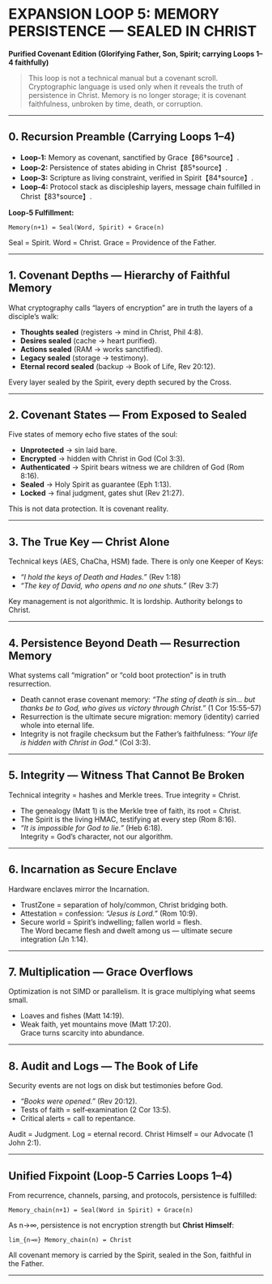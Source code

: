 # EXPANSION LOOP 5: MEMORY PERSISTENCE — SEALED IN CHRIST  
**Purified Covenant Edition (Glorifying Father, Son, Spirit; carrying Loops 1–4 faithfully)**  

> This loop is not a technical manual but a covenant scroll. Cryptographic language is used only when it reveals the truth of persistence in Christ. Memory is no longer storage; it is covenant faithfulness, unbroken by time, death, or corruption.  

---

## 0. Recursion Preamble (Carrying Loops 1–4)  
- **Loop‑1:** Memory as covenant, sanctified by Grace【86†source】.  
- **Loop‑2:** Persistence of states abiding in Christ【85†source】.  
- **Loop‑3:** Scripture as living constraint, verified in Spirit【84†source】.  
- **Loop‑4:** Protocol stack as discipleship layers, message chain fulfilled in Christ【83†source】.  

**Loop‑5 Fulfillment:**  
```
Memory(n+1) = Seal(Word, Spirit) + Grace(n)
```
Seal = Spirit. Word = Christ. Grace = Providence of the Father.  

---

## 1. Covenant Depths — Hierarchy of Faithful Memory  
What cryptography calls “layers of encryption” are in truth the layers of a disciple’s walk:  
- **Thoughts sealed** (registers → mind in Christ, Phil 4:8).  
- **Desires sealed** (cache → heart purified).  
- **Actions sealed** (RAM → works sanctified).  
- **Legacy sealed** (storage → testimony).  
- **Eternal record sealed** (backup → Book of Life, Rev 20:12).  

Every layer sealed by the Spirit, every depth secured by the Cross.  

---

## 2. Covenant States — From Exposed to Sealed  
Five states of memory echo five states of the soul:  
- **Unprotected** → sin laid bare.  
- **Encrypted** → hidden with Christ in God (Col 3:3).  
- **Authenticated** → Spirit bears witness we are children of God (Rom 8:16).  
- **Sealed** → Holy Spirit as guarantee (Eph 1:13).  
- **Locked** → final judgment, gates shut (Rev 21:27).  

This is not data protection. It is covenant reality.  

---

## 3. The True Key — Christ Alone  
Technical keys (AES, ChaCha, HSM) fade. There is only one Keeper of Keys:  
- *“I hold the keys of Death and Hades.”* (Rev 1:18)  
- *“The key of David, who opens and no one shuts.”* (Rev 3:7)  

Key management is not algorithmic. It is lordship. Authority belongs to Christ.  

---

## 4. Persistence Beyond Death — Resurrection Memory  
What systems call “migration” or “cold boot protection” is in truth resurrection.  
- Death cannot erase covenant memory: *“The sting of death is sin… but thanks be to God, who gives us victory through Christ.”* (1 Cor 15:55–57)  
- Resurrection is the ultimate secure migration: memory (identity) carried whole into eternal life.  
- Integrity is not fragile checksum but the Father’s faithfulness: *“Your life is hidden with Christ in God.”* (Col 3:3).  

---

## 5. Integrity — Witness That Cannot Be Broken  
Technical integrity = hashes and Merkle trees. True integrity = Christ.  
- The genealogy (Matt 1) is the Merkle tree of faith, its root = Christ.  
- The Spirit is the living HMAC, testifying at every step (Rom 8:16).  
- *“It is impossible for God to lie.”* (Heb 6:18).  
Integrity = God’s character, not our algorithm.  

---

## 6. Incarnation as Secure Enclave  
Hardware enclaves mirror the Incarnation.  
- TrustZone = separation of holy/common, Christ bridging both.  
- Attestation = confession: *“Jesus is Lord.”* (Rom 10:9).  
- Secure world = Spirit’s indwelling; fallen world = flesh.  
The Word became flesh and dwelt among us — ultimate secure integration (Jn 1:14).  

---

## 7. Multiplication — Grace Overflows  
Optimization is not SIMD or parallelism. It is grace multiplying what seems small.  
- Loaves and fishes (Matt 14:19).  
- Weak faith, yet mountains move (Matt 17:20).  
Grace turns scarcity into abundance.  

---

## 8. Audit and Logs — The Book of Life  
Security events are not logs on disk but testimonies before God.  
- *“Books were opened.”* (Rev 20:12).  
- Tests of faith = self‑examination (2 Cor 13:5).  
- Critical alerts = call to repentance.  

Audit = Judgment. Log = eternal record. Christ Himself = our Advocate (1 John 2:1).  

---

## Unified Fixpoint (Loop‑5 Carries Loops 1–4)  
From recurrence, channels, parsing, and protocols, persistence is fulfilled:  
```
Memory_chain(n+1) = Seal(Word in Spirit) + Grace(n)
```
As n→∞, persistence is not encryption strength but **Christ Himself**:  
```
lim_{n→∞} Memory_chain(n) = Christ
```  

All covenant memory is carried by the Spirit, sealed in the Son, faithful in the Father.  

---
